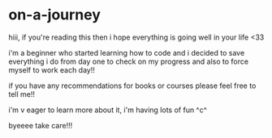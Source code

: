 # on-a-journey

hiii, if you're reading this then i hope everything is going well in your life <33

i'm a beginner who started learning how to code and i decided to save everything i do from day one to check on my progress
and also to force myself to work each day!!

if you have any recommendations for books or courses please feel free to tell me!!

i'm v eager to learn more about it, i'm having lots of fun ^c^

byeeee take care!!!

